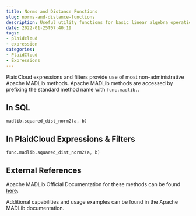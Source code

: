 ```yaml
---
title: Norms and Distance Functions
slug: norms-and-distance-functions
description: Useful utility functions for basic linear algebra operations
date: 2022-01-25T07:40:19
tags:
- plaidcloud
- expression
categories:
- PlaidCloud
- Expressions
---
```



PlaidCloud expressions and filters provide use of most non-administrative Apache MADLib methods. Apache MADLib methods are accessed by prefixing the standard method name with `func.madlib.`.



## In SQL



```
madlib.squared_dist_norm2(a, b)
```


## In PlaidCloud Expressions & Filters



```
func.madlib.squared_dist_norm2(a, b)
```


## External References


Apache MADLib Official Documentation for these methods can be found [here](https://madlib.apache.org/docs/latest/group__grp__linalg.html).



Additional capabilities and usage examples can be found in the Apache MADLib documentation.

